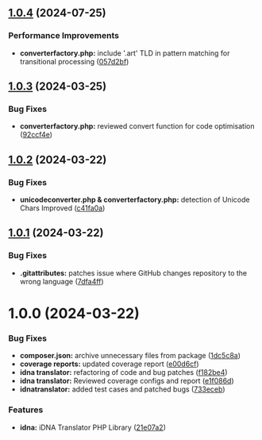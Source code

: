 ## [1.0.4](https://github.com/centralnicgroup-opensource/rtldev-middleware-php-idna-translator/compare/v1.0.3...v1.0.4) (2024-07-25)


### Performance Improvements

* **converterfactory.php:** include '.art' TLD in pattern matching for transitional processing ([057d2bf](https://github.com/centralnicgroup-opensource/rtldev-middleware-php-idna-translator/commit/057d2bf77d3ba2812e794323ece86b9b57383492))

## [1.0.3](https://github.com/centralnicgroup-opensource/rtldev-middleware-php-idna-translator/compare/v1.0.2...v1.0.3) (2024-03-25)


### Bug Fixes

* **converterfactory.php:** reviewed convert function for code optimisation ([92ccf4e](https://github.com/centralnicgroup-opensource/rtldev-middleware-php-idna-translator/commit/92ccf4ecd3d63d9ae20fa3c459c72f58acb98021))

## [1.0.2](https://github.com/centralnicgroup-opensource/rtldev-middleware-php-idna-translator/compare/v1.0.1...v1.0.2) (2024-03-22)


### Bug Fixes

* **unicodeconverter.php & converterfactory.php:** detection of Unicode Chars Improved ([c41fa0a](https://github.com/centralnicgroup-opensource/rtldev-middleware-php-idna-translator/commit/c41fa0a439c63243487b9c1b4e75650745e82e26))

## [1.0.1](https://github.com/centralnicgroup-opensource/rtldev-middleware-php-idna-translator/compare/v1.0.0...v1.0.1) (2024-03-22)


### Bug Fixes

* **.gitattributes:** patches issue where GitHub changes repository to the wrong language ([7dfa4ff](https://github.com/centralnicgroup-opensource/rtldev-middleware-php-idna-translator/commit/7dfa4ff65e5ab9f69b403688729b3a0f38630c2c))

# 1.0.0 (2024-03-22)


### Bug Fixes

* **composer.json:** archive unnecessary files from package ([1dc5c8a](https://github.com/centralnicgroup-opensource/rtldev-middleware-php-idna-translator/commit/1dc5c8a4436c34a7b6ab7fb29c5e6171e0065e4e))
* **coverage reports:** updated coverage report ([e00d6cf](https://github.com/centralnicgroup-opensource/rtldev-middleware-php-idna-translator/commit/e00d6cfef1ea4b61f908084ab83b439b0a6e54a3))
* **idna translator:** refactoring of code and bug patches ([f182be4](https://github.com/centralnicgroup-opensource/rtldev-middleware-php-idna-translator/commit/f182be4b2759a9c694630fb26d67097f9ab0aa7c))
* **idna translator:** Reviewed coverage configs and report ([e1f086d](https://github.com/centralnicgroup-opensource/rtldev-middleware-php-idna-translator/commit/e1f086dc299c9a3c9da80ba4cec3fdf6f630acf5))
* **idnatranslator:** added test cases and patched bugs ([733eceb](https://github.com/centralnicgroup-opensource/rtldev-middleware-php-idna-translator/commit/733eceb596c602fb1b3a424e8f5a9de92bd0d9d3))


### Features

* **idna:** iDNA Translator PHP Library ([21e07a2](https://github.com/centralnicgroup-opensource/rtldev-middleware-php-idna-translator/commit/21e07a23d2de5259ca6148918feb39ff475e9a41))
